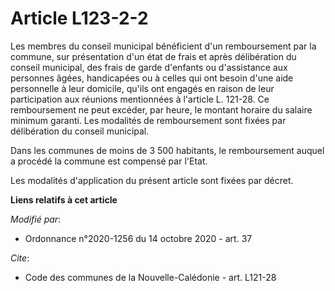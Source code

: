 # Article L123-2-2

Les membres du conseil municipal bénéficient d'un remboursement par la commune, sur présentation d'un état de frais et après
délibération du conseil municipal, des frais de garde d'enfants ou d'assistance aux personnes âgées, handicapées ou à celles
qui ont besoin d'une aide personnelle à leur domicile, qu'ils ont engagés en raison de leur participation aux réunions
mentionnées à l'article L. 121-28. Ce remboursement ne peut excéder, par heure, le montant horaire du salaire minimum
garanti. Les modalités de remboursement sont fixées par délibération du conseil municipal.

Dans les communes de moins de 3 500 habitants, le remboursement auquel a procédé la commune est compensé par l'Etat.

Les modalités d'application du présent article sont fixées par décret.

**Liens relatifs à cet article**

_Modifié par_:

  - Ordonnance n°2020-1256 du 14 octobre 2020 - art. 37

_Cite_:

  - Code des communes de la Nouvelle-Calédonie - art. L121-28
